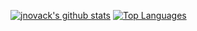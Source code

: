 [![jnovack's github stats](https://github-readme-stats.vercel.app/api?username=jnovack&show_icons=true&hide=issues&include_all_commits=true)](https://github.com/jnovack) [![Top Languages](https://github-readme-stats.vercel.app/api/top-langs/?username=jnovack&layout=compact)](https://github.com/jnovack)

<!--
**jnovack/jnovack** is a ✨ _special_ ✨ repository because its `README.md` (this file) appears on your GitHub profile.

Stats provided by: https://github.com/anuraghazra/github-readme-stats

-->
